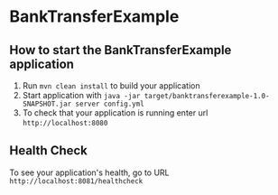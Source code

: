 # BankTransferExample

How to start the BankTransferExample application
---

1. Run `mvn clean install` to build your application
1. Start application with `java -jar target/banktransferexample-1.0-SNAPSHOT.jar server config.yml`
1. To check that your application is running enter url `http://localhost:8080`

Health Check
---

To see your application's health, go to URL `http://localhost:8081/healthcheck`
